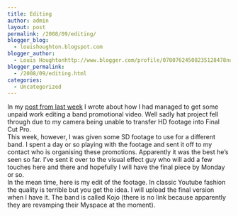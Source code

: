 ```yaml
---
title: Editing
author: admin
layout: post
permalink: /2008/09/editing/
blogger_blog:
  - louishoughton.blogspot.com
blogger_author:
  - Louis Houghtonhttp://www.blogger.com/profile/07807624508235128478noreply@blogger.com
blogger_permalink:
  - /2008/09/editing.html
categories:
  - Uncategorized
---
```

<div>
  In my <a href="http://louishoughton.blogspot.com/2008/08/louis-freelance-editor.html">post from last week</a> I wrote about how I had managed to get some unpaid work editing a band promotional video. Well sadly hat project fell through due to my camera being unable to transfer HD footage into Final Cut Pro. 
</div>

<div>
</div>

<div>
  This week, however, I was given some SD footage to use for a different band. I spent a day or so playing with the footage and sent it off to my contact who is organising these promotions. Apparently it was the best he&#8217;s seen so far. I&#8217;ve sent it over to the visual effect guy who will add a few touches here and there and hopefully I will have the final piece by Monday or so.
</div>

<div>
</div>

<div>
  In the mean time, here is my edit of the footage. In classic Youtube fashion the quality is terrible but you get the idea. I will upload the final version when I have it. The band is called Kojo (there is no link because apparently they are revamping their Myspace at the moment).
</div>

<div>
</div>

<div>
</div>